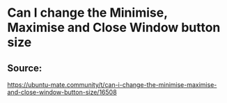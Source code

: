 # Can I change the Minimise, Maximise and Close Window button size


## 


## Source:

<https://ubuntu-mate.community/t/can-i-change-the-minimise-maximise-and-close-window-button-size/16508>

